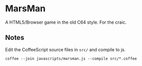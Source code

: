 MarsMan
=======

A HTML5/Browser game in the old C64 style. For the craic.


## Notes

Edit the CoffeeScript source files in `src/` and compile to js.

    coffee --join javascripts/marsman.js --compile src/*.coffee
